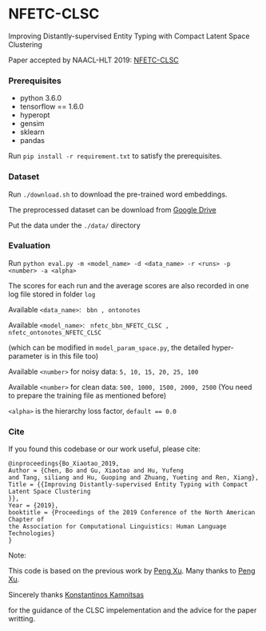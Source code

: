 # NFETC-CLSC

Improving Distantly-supervised Entity Typing with Compact Latent Space Clustering

Paper accepted by NAACL-HLT 2019: [NFETC-CLSC]( https://arxiv.org/pdf/1904.06475.pdf)

### Prerequisites
- python 3.6.0
- tensorflow == 1.6.0
- hyperopt
- gensim
- sklearn
- pandas

Run `pip install -r requirement.txt` to satisfy the prerequisites.


### Dataset

Run `./download.sh` to download the pre-trained word embeddings.

The preprocessed dataset can be download from  [Google Drive](https://drive.google.com/open?id=1opjfoA0I2mOjE11kM_TYsaeq-HHO1rqv)

Put the data under the `./data/` directory

### Evaluation

Run `python eval.py -m <model_name> -d <data_name> -r <runs> -p <number> -a <alpha>`

The scores for each run and the average scores are also recorded in one log file stored in folder `log`

Available `<data_name>`:  ` bbn , ontonotes`

Available `<model_name>`:  ` nfetc_bbn_NFETC_CLSC , nfetc_ontonotes_NFETC_CLSC`

(which can be modified in `model_param_space.py`, the detailed hyper-parameter is in this file too)

Available `<number>` for noisy data: `5, 10, 15, 20, 25, 100`

Available `<number>` for clean data: `500, 1000, 1500, 2000, 2500` (You need to prepare the training file as mentioned before)

`<alpha>` is the hierarchy loss factor, `default == 0.0 `


### Cite

If you found this codebase or our work useful, please cite:

```
@inproceedings{Bo_Xiaotao_2019,
Author = {Chen, Bo and Gu, Xiaotao and Hu, Yufeng
and Tang, siliang and Hu, Guoping and Zhuang, Yueting and Ren, Xiang},
Title = {{Improving Distantly-supervised Entity Typing with Compact Latent Space Clustering
}},
Year = {2019},
booktitle = {Proceedings of the 2019 Conference of the North American Chapter of
the Association for Computational Linguistics: Human Language Technologies}
}
```

Note:

This code is based on the previous work by [Peng Xu](https://github.com/billy-inn). Many thanks to [Peng Xu](https://github.com/billy-inn).

Sincerely thanks [Konstantinos Kamnitsas](https://github.com/Kamnitsask)

for the guidance of the CLSC impelementation and the advice for the paper writting.
